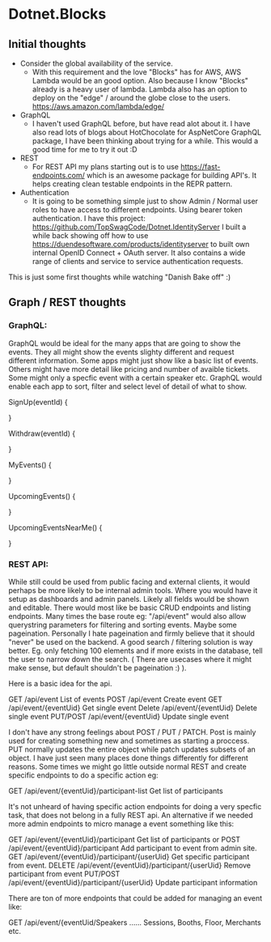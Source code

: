 # Dotnet.Blocks

## Initial thoughts 

* Consider the global availability of the service.
  * With this requirement and the love "Blocks" has for AWS, AWS Lambda would be an good option. Also because I know "Blocks" already is a heavy user of lambda. Lambda also has an option to deploy on the "edge" / around the globe close to the users. https://aws.amazon.com/lambda/edge/
* GraphQL
  * I haven't used GraphQL before, but have read alot about it. I have also read lots of blogs about HotChocolate for AspNetCore GraphQL package, I have been thinking about trying for a while. This would a good time for me to try it out :D
* REST
  * For REST API my plans starting out is to use https://fast-endpoints.com/ which is an awesome package for building API's. It helps creating clean testable endpoints in the REPR pattern.
* Authentication
  * It is going to be something simple just to show Admin / Normal user roles to have access to different endpoints. Using bearer token authentication. I have this project: https://github.com/TopSwagCode/Dotnet.IdentityServer I built a while back showing off how to use https://duendesoftware.com/products/identityserver to built own internal OpenID Connect + OAuth server. It also contains a wide range of clients and service to service authentication requests. 

This is just some first thoughts while watching "Danish Bake off" :)

## Graph / REST thoughts

### GraphQL:
GraphQL would be ideal for the many apps that are going to show the events. They all might show the events slighty different and request different information.
Some apps might just show like a basic list of events. Others might have more detail like pricing and number of avaible tickets. Some might only a specfic event with a certain speaker etc. GraphQL would enable each app to sort, filter and select level of detail of what to show.

SignUp(eventId) 
{

}

Withdraw(eventId)
{

}

MyEvents()
{

}

UpcomingEvents()
{

}

UpcomingEventsNearMe()
{

}

### REST API:
While still could be used from public facing and external clients, it would perhaps be more likely to be internal admin tools. Where you would have it setup as dashboards and admin panels. Likely all fields would be shown and editable. There would most like be basic CRUD endpoints and listing endpoints. Many times the base route eg: "/api/event" would also allow querystring parameters for filtering and sorting events. Maybe some pageination. Personally I hate pageination and firmly believe that it should "never" be used on the backend. A good search / filtering solution is way better. Eg. only fetching 100 elements and if more exists in the database, tell the user to narrow down the search. ( There are usecases where it might make sense, but default shouldn't be pageination :) ).

Here is a basic idea for the api.

GET      /api/event       List of events
POST     /api/event       Create event
GET      /api/event/{eventUid}  Get single event
Delete   /api/event/{eventUid}  Delete single event
PUT/POST /api/event/{eventUid}  Update single event

I don't have any strong feelings about POST / PUT / PATCH. Post is mainly used for creating something new and sometimes as starting a proccess. PUT normally updates the entire object while patch updates subsets of an object. I have just seen many places done things differently for different reasons. Some times we might go little outside normal REST and create specific endpoints to do a specific action eg:

GET      /api/event/{eventUid}/participant-list Get list of participants 

It's not unheard of having specific action endpoints for doing a very specfic task, that does not belong in a fully REST api. An alternative if we needed more admin endpoints to micro manage a event something like this:

GET      /api/event/{eventUid}/participant Get list of participants or
POST     /api/event/{eventUid}/participant Add participant to event from admin site.
GET      /api/event/{eventUid}/participant/{userUid} Get specific participant from event.
DELETE   /api/event/{eventUid}/participant/{userUid} Remove participant from event
PUT/POST /api/event/{eventUid}/participant/{userUid} Update participant information

There are ton of more endpoints that could be added for managing an event like:

GET      /api/event/{eventUid/Speakers ...... Sessions, Booths, Floor, Merchants etc.
